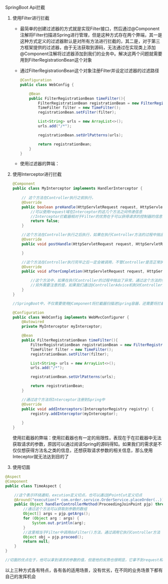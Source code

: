 SpringBoot Api拦截

1. 使用Filter进行拦截

   * 最简单的创建过滤器的方式就是实现Filter接口，然后通过@Component注解将Filter扫描进Spring进行管理，但是这种方式存在两个弊端，其一是这种方式定义的过滤器默认是对所有方法进行拦截的，其二是，对于第三方框架提供的过滤器，由于无法获取到源码，无法通过在实现类上添加@Component注解将过滤器添加到我们的业务中。解决这两个问题就需要用到FilterRegistrationBean这个对象

   * 通过FilterRegistrationBean这个对象注册Filter并设定过滤器的过滤路径

     ```java
     @Configuration
     public class WebConfig {
     
         @Bean
         public FilterRegistrationBean timeFilter(){
             FilterRegistrationBean registrationBean = new FilterRegistrationBean();
             TimeFilter filter = new TimeFilter();
             registrationBean.setFilter(filter);
     
             List<String> urls = new ArrayList<>();
             urls.add("/*");
     
             registrationBean.setUrlPatterns(urls);
     
             return registrationBean;
         }
     }
     
     ```

   * 使用过滤器的弊端：  

2. 使用Interceptor进行拦截

   ```java
   @Component
   public class MyInterceptor implements HandlerInterceptor {
       
       // 这个方法在Controller执行之前执行， 
       @Override
       public boolean preHandle(HttpServletRequest request, HttpServletResponse response, Object handler) throws Exception {
           //可以使用request域在Interceptor的这几个方法之间传递信息
           //Interceptor拦截器相对于Filter的优势在于可以获得请求的控制器的信息（方法名等信息，但是不包括请求参数），这部分信息被保存在handler（类型是 HandlerMethod）这个属性中
           return false;
       }
   
       //这个方法在Controller执行之后执行，如果在执行Controller方法的过程中抛出异常或者preHandler方法的返回值为false，这个方法不会执行
       @Override
       public void postHandle(HttpServletRequest request, HttpServletResponse response, Object handler, ModelAndView modelAndView) throws Exception {
   
       }
   
       //这个方法在Controller执行完毕之后一定会被调用，不管Controller是否正常执行
       @Override
       public void afterCompletion(HttpServletRequest request, HttpServletResponse response, Object handler, Exception ex) throws Exception {
   
           //这个方法中，如果在执行Controller的过程中抛出了异常，通过这个方法的参数Exception可以获取到异常的信息，如果Controller正常执行，Exception为空
           //另外需要注意的是，如果我们通过@ControllerAdvice机制对Controller抛出来的异常进行了处理，那么在这个方法中是获取不到异常信息的
       }
   }
   
   //SpringBoot中，不仅需要使用@Component将拦截器扫描进Spring容器，还需要将拦截器注册到Spring中，在Spring2.0之前是在WebMvcConfigurerAdpter 的实现类中进行注册，Spring2.0之后需要实现的类是WebMvcConfigurer，同时重写addInterceptor(InterceptorRegistry registry)方法
   ```

   ```java
   @Configuration
   public class WebConfig implements WebMvcConfigurer {
       @Autowired
       private MyInterceptor myInterceptor;
   
       @Bean
       public FilterRegistrationBean timeFilter(){
           FilterRegistrationBean registrationBean = new FilterRegistrationBean();
           TimeFilter filter = new TimeFilter();
           registrationBean.setFilter(filter);
   
           List<String> urls = new ArrayList<>();
           urls.add("/*");
   
           registrationBean.setUrlPatterns(urls);
   
           return registrationBean;
       }
   
       //通过这个方法将Interceptor注册到Spring中
       @Override
       public void addInterceptors(InterceptorRegistry registry) {
           registry.addInterceptor(myInterceptor);
           
       }
   }
   ```

   使用拦截器的弊端：使用拦截器也有一定的局限性，表现在于在拦截器中无法获取请求的参数，原因可以通过阅读Spring的源码得知。如果我们的需求是不仅仅想获得方法名之类的信息，还想获取请求参数的相关信息，那么使用Inteceptor就无法达到目的了

3. 使用切面

```java
@Aspect
@Component
public class TimeAspect {

    //这个表示环绕通知，excution定义切点，也可以通过@PointCut定义切点
    @Around("execution(* com.order.service.OrderService.placeOrder(..))")
    public Object handlerControllerMethod(ProceedingJoinPoint pjp) throws Throwable {
        //通过这个方法可以获取到参数的数组
        Object[] args = pjp.getArgs();
        for (Object arg : args) {
            System.out.println(arg);
        }
        //这里相当于Filter中调用doFilter()方法，通过调用它执行Controller方法
        Object obj = pjp.proceed();
        return null;
    }
}

//切面的优点在于，他可以拿到请求的参数的值，但是他的劣势也很明显，它拿不到request和response等
```



以上三种方式各有特点，各有各的适用场景，没有优劣，在不同的业务场景下都有自己的发挥机会